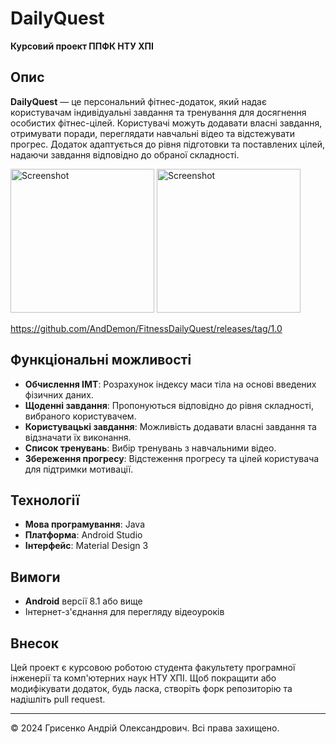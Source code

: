 # DailyQuest

**Курсовий проект ППФК НТУ ХПІ**

## Опис

**DailyQuest** — це персональний фітнес-додаток, який надає користувачам індивідуальні завдання та тренування для досягнення особистих фітнес-цілей. Користувачі можуть додавати власні завдання, отримувати поради, переглядати навчальні відео та відстежувати прогрес. Додаток адаптується до рівня підготовки та поставлених цілей, надаючи завдання відповідно до обраної складності.

<img src="https://github.com/user-attachments/assets/d72ac9b9-74a6-4516-9c6c-a5109c6564ea" alt="Screenshot" width="230"/>
<img src="https://github.com/user-attachments/assets/69c40355-3556-4297-9bd3-d902ce627cb7" alt="Screenshot" width="230"/>


https://github.com/AndDemon/FitnessDailyQuest/releases/tag/1.0

## Функціональні можливості

- **Обчислення ІМТ**: Розрахунок індексу маси тіла на основі введених фізичних даних.
- **Щоденні завдання**: Пропонуються відповідно до рівня складності, вибраного користувачем.
- **Користувацькі завдання**: Можливість додавати власні завдання та відзначати їх виконання.
- **Список тренувань**: Вибір тренувань з навчальними відео.
- **Збереження прогресу**: Відстеження прогресу та цілей користувача для підтримки мотивації.

## Технології

- **Мова програмування**: Java
- **Платформа**: Android Studio
- **Інтерфейс**: Material Design 3


## Вимоги

- **Android** версії 8.1 або вище
- Інтернет-з'єднання для перегляду відеоуроків

## Внесок

Цей проект є курсовою роботою студента факультету програмної інженерії та комп'ютерних наук НТУ ХПІ. Щоб покращити або модифікувати додаток, будь ласка, створіть форк репозиторію та надішліть pull request.


---

© 2024 Грисенко Андрій Олександрович. Всі права захищено.
